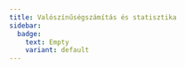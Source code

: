 ```yaml
---
title: Valószínűségszámítás és statisztika
sidebar:
  badge:
    text: Empty
    variant: default
---
```

